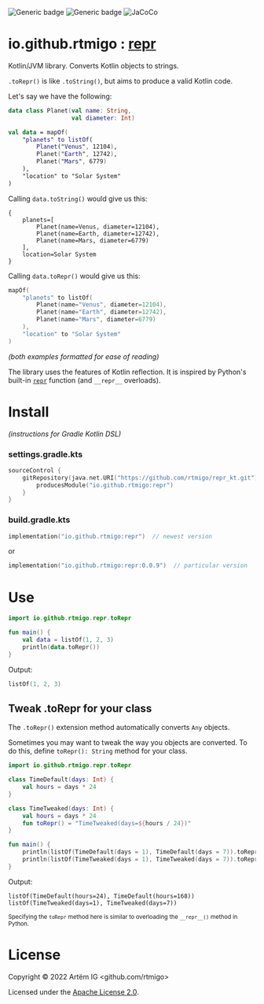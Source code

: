 ![Generic badge](https://img.shields.io/badge/stability-experimental-red.svg)
![Generic badge](https://img.shields.io/badge/JVM-8-blue.svg)
![JaCoCo](https://raw.github.com/rtmigo/repr_kt/dev_updated_by_actions/.github/badges/jacoco.svg)

# io.github.rtmigo : [repr](https://github.com/rtmigo/repr_kt#readme)

Kotlin/JVM library. Converts Kotlin objects to strings.

`.toRepr()` is like `.toString()`, but aims to produce a valid Kotlin code.

Let's say we have the following:

```kotlin
data class Planet(val name: String, 
                  val diameter: Int)

val data = mapOf(
    "planets" to listOf(
        Planet("Venus", 12104),
        Planet("Earth", 12742),
        Planet("Mars", 6779)    
    ),
    "location" to "Solar System"
)
```

Calling `data.toString()` would give us this:

```text
{
    planets=[
        Planet(name=Venus, diameter=12104), 
        Planet(name=Earth, diameter=12742),
        Planet(name=Mars, diameter=6779)      
    ], 
    location=Solar System
}
```

Calling `data.toRepr()`  would give us this:

```kotlin
mapOf(
    "planets" to listOf(
        Planet(name="Venus", diameter=12104),
        Planet(name="Earth", diameter=12742),
        Planet(name="Mars", diameter=6779)
    ), 
    "location" to "Solar System"
)
```

*(both examples formatted for ease of reading)*

The library uses the features of Kotlin reflection. It is inspired by Python's built-in 
[`repr`]([https://docs.python.org/3/library/functions.html#repr]) function (and `__repr__` 
overloads). 

# Install

*(instructions for Gradle Kotlin DSL)*

### settings.gradle.kts

```kotlin
sourceControl {
    gitRepository(java.net.URI("https://github.com/rtmigo/repr_kt.git")) {
        producesModule("io.github.rtmigo:repr")
    }
}
```

### build.gradle.kts

```kotlin
implementation("io.github.rtmigo:repr")  // newest version
```

or

```kotlin
implementation("io.github.rtmigo:repr:0.0.9")  // particular version
```

# Use

```kotlin
import io.github.rtmigo.repr.toRepr

fun main() {
    val data = listOf(1, 2, 3)
    println(data.toRepr())
}
```

Output:

```kotlin
listOf(1, 2, 3)
```

## Tweak .toRepr for your class

The `.toRepr()` extension method automatically converts `Any` objects.

Sometimes you may want to tweak the way you objects are converted. To do this,
define `toRepr(): String` method for your class.

```kotlin
import io.github.rtmigo.repr.toRepr

class TimeDefault(days: Int) {
    val hours = days * 24
}

class TimeTweaked(days: Int) {
    val hours = days * 24
    fun toRepr() = "TimeTweaked(days=${hours / 24})"
}

fun main() {
    println(listOf(TimeDefault(days = 1), TimeDefault(days = 7)).toRepr())
    println(listOf(TimeTweaked(days = 1), TimeTweaked(days = 7)).toRepr())
}
```

Output:

```text
listOf(TimeDefault(hours=24), TimeDefault(hours=168))
listOf(TimeTweaked(days=1), TimeTweaked(days=7))
```
<sub>Specifying the `toRepr` method here is similar to overloading the `__repr__()` method in Python.</sub>


# License

Copyright © 2022 Artёm IG <github.com/rtmigo>

Licensed under the [Apache License 2.0](https://www.apache.org/licenses/LICENSE-2.0.txt).
